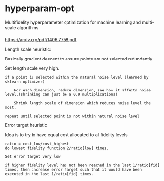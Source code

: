 # hyperparam-opt
Multifidelity hyperparameter optimization for machine learning and multi-scale algorithms

###

https://arxiv.org/pdf/1406.7758.pdf

Length scale heuristic:

Basically gradient descent to ensure points are not selected redundantly

Set length scale very high.

    if a point is selected within the natural noise level (learned by sklearn optimizer)

        For each dimension, reduce dimension, see how it affects noise level.(shrinking can just be a 0.9 multiplications)

        Shrink length scale of dimension which reduces noise level the most.

    repeat until selected point is not within natural noise level

Error target heuristic

Idea is to try to have equal cost allocated to all fidelity levels

    ratio = cost_low/cost_highest
    do lowest fidelity function 2/ratio[low] times.

    Set error target very low

    if higher fidelity level has not been reached in the last 1/ratio[fid] times, then increase error target such that it would have been executed in the last 1/ratio[fid] times.

